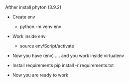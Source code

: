 Afther install phyton (3.9.2)

* Create env
    * python -m venv env

* Work inside env
    * source env/Script/activate

* Now you have (env) .... and you work inside virtualenv

* Install requirements
    pip install -r requirements.txt

* Now you are ready to work